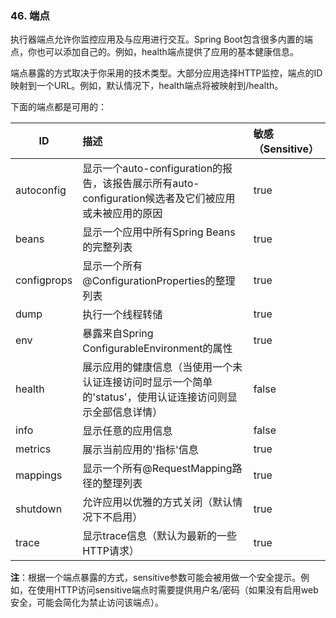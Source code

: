 ### 46. 端点

执行器端点允许你监控应用及与应用进行交互。Spring Boot包含很多内置的端点，你也可以添加自己的。例如，health端点提供了应用的基本健康信息。

端点暴露的方式取决于你采用的技术类型。大部分应用选择HTTP监控，端点的ID映射到一个URL。例如，默认情况下，health端点将被映射到/health。

下面的端点都是可用的：

| ID | 描述　|敏感（Sensitive）|
| ---- | :----- | :----- |
|autoconfig|显示一个auto-configuration的报告，该报告展示所有auto-configuration候选者及它们被应用或未被应用的原因|true|
|beans|显示一个应用中所有Spring Beans的完整列表|true|
|configprops|显示一个所有@ConfigurationProperties的整理列表|true|
|dump|执行一个线程转储|true|
|env|暴露来自Spring　ConfigurableEnvironment的属性|true|
|health|展示应用的健康信息（当使用一个未认证连接访问时显示一个简单的'status'，使用认证连接访问则显示全部信息详情）|false|
|info|显示任意的应用信息|false|
|metrics|展示当前应用的'指标'信息|true|
|mappings|显示一个所有@RequestMapping路径的整理列表|true|
|shutdown|允许应用以优雅的方式关闭（默认情况下不启用）|true|
|trace|显示trace信息（默认为最新的一些HTTP请求）|true|

**注**：根据一个端点暴露的方式，sensitive参数可能会被用做一个安全提示。例如，在使用HTTP访问sensitive端点时需要提供用户名/密码（如果没有启用web安全，可能会简化为禁止访问该端点）。
